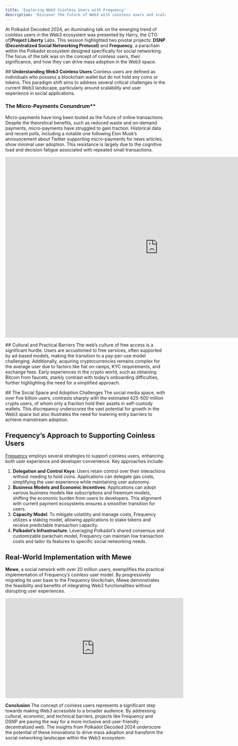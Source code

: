```yaml
---
title: 'Exploring Web3 Coinless Users with Frequency'
description: 'Discover the future of Web3 with coinless users and scalable social networks, as explored at Polkadot Decoded 2024.'
---
```

At Polkadot Decoded 2024, an illuminating talk on the emerging trend of coinless users in the Web3 ecosystem was presented by Harry, the CTO of[**Project Liberty** Labs. This session highlighted two pivotal projects: **DSNP (Decentralized Social Networking Protocol)** and **Frequency**, a parachain within the Polkadot ecosystem designed specifically for social networking. The focus of the talk was on the concept of coinless users, their significance, and how they can drive mass adoption in the Web3 space.

## **Understanding Web3 Coinless Users**
Coinless users are defined as individuals who possess a blockchain wallet but do not hold any coins or tokens. This paradigm shift aims to address several critical challenges in the current Web3 landscape, particularly around scalability and user experience in social applications.

### The Micro-Payments Conundrum**
Micro-payments have long been touted as the future of online transactions. Despite the theoretical benefits, such as reduced waste and on-demand payments, micro-payments have struggled to gain traction. Historical data and recent polls, including a notable one following Elon Musk’s announcement about Twitter supporting micro-payments for news articles, show minimal user adoption. This resistance is largely due to the cognitive load and decision fatigue associated with repeated small transactions.

<iframe allowfullscreen="allowfullscreen" frameborder="0" height="569" src="https://docs.google.com/presentation/d/e/2PACX-1vTSWqaeeEyXpYlppxy42lWBCM7iEPWYQMVBOzchq6_A6fR0DN1eARk3kL5lQ5QckidawbkrYYIInzCg/embed?start=false&loop=false&delayms=60000" width="960"></iframe>

## Cultural and Practical Barriers
The web’s culture of free access is a significant hurdle. Users are accustomed to free services, often supported by ad-based models, making the transition to a pay-per-use model challenging. Additionally, acquiring cryptocurrencies remains complex for the average user due to factors like fiat on-ramps, KYC requirements, and exchange fees. Early experiences in the crypto world, such as obtaining Bitcoin from faucets, starkly contrast with today’s onboarding difficulties, further highlighting the need for a simplified approach.

## The Social Space and Adoption Challenges
The social media space, with over five billion users, contrasts sharply with the estimated 425-500 million crypto users, of whom only a fraction hold their assets in self-custody wallets. This discrepancy underscores the vast potential for growth in the Web3 space but also illustrates the need for lowering entry barriers to achieve mainstream adoption.

## Frequency’s Approach to Supporting Coinless Users
[Frequency](https://dablock.com/dapps/frequency/) employs several strategies to support coinless users, enhancing both user experience and developer convenience. Key approaches include:
1. **Delegation and Control Keys**: Users retain control over their interactions without needing to hold coins. Applications can delegate gas costs, simplifying the user experience while maintaining user autonomy.
2. **Business Models and Economic Incentives**: Applications can adopt various business models like subscriptions and freemium models, shifting the economic burden from users to developers. This alignment with current payment ecosystems ensures a smoother transition for users.
3. **Capacity Model**: To mitigate volatility and manage costs, Frequency utilizes a staking model, allowing applications to stake tokens and receive predictable transaction capacity.
4. **Polkadot’s Infrastructure**: Leveraging Polkadot’s shared consensus and customizable parachain model, Frequency can maintain low transaction costs and tailor its features to specific social networking needs.

## Real-World Implementation with Mewe
**Mewe**, a social network with over 20 million users, exemplifies the practical implementation of Frequency’s coinless user model. By progressively migrating its user base to the Frequency blockchain, Mewe demonstrates the feasibility and benefits of integrating Web3 functionalities without disrupting user experiences.

<iframe allowfullscreen="allowfullscreen" frameborder="0" height="315" src="https://www.youtube.com/embed/a4uE2H_m85k?si=qyThsoLd7wI3aCsp" title="YouTube video player" width="560"></iframe>

**Conclusion**
The concept of coinless users represents a significant step towards making Web3 accessible to a broader audience. By addressing cultural, economic, and technical barriers, projects like Frequency and DSNP are paving the way for a more inclusive and user-friendly decentralized web. The insights from Polkadot Decoded 2024 underscore the potential of these innovations to drive mass adoption and transform the social networking landscape within the Web3 ecosystem.